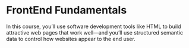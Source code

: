# FrontEnd Fundamentals
In this course, you’ll use software development tools like HTML to build attractive web pages that work well—and you’ll use structured semantic data to control how websites appear to the end user.
